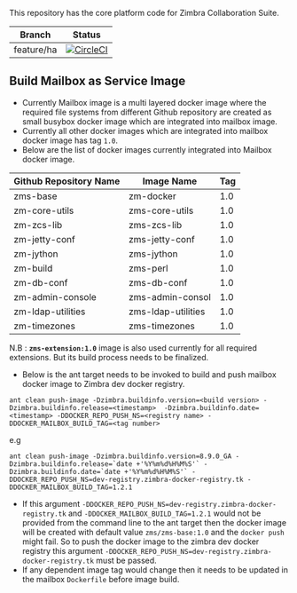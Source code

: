 This repository has the core platform code for Zimbra Collaboration Suite.

Branch | Status
------ | ------
feature/ha   | [![CircleCI](https://circleci.com/gh/Zimbra/zm-mailbox/tree/feature%2Fha.svg?style=svg)](https://circleci.com/gh/Zimbra/zm-mailbox/tree/feature%2Fha)

## Build Mailbox as Service Image

* Currently Mailbox image is a multi layered docker image where the required file  systems from different Github repository are created as small busybox docker image which are integrated into mailbox image.
* Currently all other docker images which are integrated into mailbox docker image has tag `1.0`.
* Below are the list of docker images currently integrated into Mailbox docker image.

Github Repository Name | Image Name | Tag
------ | ------ | ------
zms-base | zm-docker | 1.0
zm-core-utils | zms-core-utils | 1.0
zm-zcs-lib | zms-zcs-lib | 1.0
zm-jetty-conf | zms-jetty-conf | 1.0
zm-jython | zms-jython | 1.0
zm-build | zms-perl | 1.0
zm-db-conf | zms-db-conf | 1.0
zm-admin-console | zms-admin-consol | 1.0
zm-ldap-utilities | zms-ldap-utilities | 1.0
zm-timezones | zms-timezones | 1.0

N.B : **`zms-extension:1.0`** image is also used currently for all required extensions. But its build process needs to be finalized.

* Below is the ant target needs to be invoked to build and push mailbox docker image to Zimbra dev docker registry.

```
ant clean push-image -Dzimbra.buildinfo.version=<build version> -Dzimbra.buildinfo.release=<timestamp>  -Dzimbra.buildinfo.date=<timestamp> -DDOCKER_REPO_PUSH_NS=<registry name> -DDOCKER_MAILBOX_BUILD_TAG=<tag number>
```
e.g
```
ant clean push-image -Dzimbra.buildinfo.version=8.9.0_GA -Dzimbra.buildinfo.release=`date +'%Y%m%d%H%M%S'` -Dzimbra.buildinfo.date=`date +'%Y%m%d%H%M%S'` -DDOCKER_REPO_PUSH_NS=dev-registry.zimbra-docker-registry.tk -DDOCKER_MAILBOX_BUILD_TAG=1.2.1
```

* If this argument `-DDOCKER_REPO_PUSH_NS=dev-registry.zimbra-docker-registry.tk` and `-DDOCKER_MAILBOX_BUILD_TAG=1.2.1` would not be provided from the command line
  to the ant target then the docker image will be created  with default value `zms/zms-base:1.0` and the `docker push` might fail. So to push the docker image to the zimbra dev
  docker registry this argument `-DDOCKER_REPO_PUSH_NS=dev-registry.zimbra-docker-registry.tk` must be passed.
* If any dependent image tag would change then it needs to be updated in the mailbox `Dockerfile` before image build.
